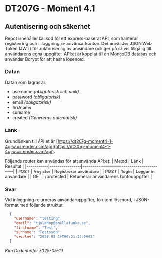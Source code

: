 # DT207G - Moment 4.1
## Autentisering och säkerhet

Repot innehåller källkod för ett express-baserat API, som hanterar registrering och inloggning av användarkonton. Det använder JSON Web Token (JWT) för auktorisering av användare och ger på så vis tillgång till användarens egna uppgifter. API:et är kopplat till en MongoDB databas och använder Bcrypt för att hasha lösenord.

### Datan

Datan som lagras är:
* username _(obligatorisk och unik)_
* password _(obligatorisk)_
* email _(obligatorisk)_
* firstname
* surname
* created _(Genereras automatisk)_

### Länk

Grundlänken till API:et är [https://dt207g-moment4-1-4grw.onrender.com/api](https://dt207g-moment4-1-4grw.onrender.com/api).

Följande router kan användas för att använda API:et:
| Metod     | Länk           | Resultat                                 |
|-----------|----------------|------------------------------------------|
| POST      | /register      | Registrerar användare                    |
| POST      | /login         | Loggar in användare                      |
| GET       | /protected     | Returnerar användarens kontouppgifter    |

### Svar
Vid inloggning returneras användaruppgifter, förutom lösenord, i JSON-format med följande struktur:

```json
  {
    "username": "testing",
    "email": "tjolahop@snällafunka.se",
    "firstname": "Test",
    "surname": "Testsson",
    "created": "2025-05-10T09:21:29.060Z"
  }
```

_Kim Dudenhöfer_
_2025-05-10_